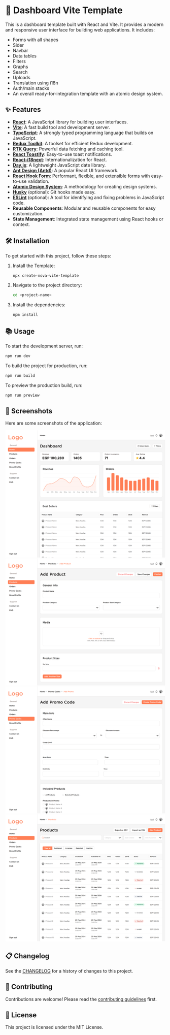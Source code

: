 # 🚀 **Dashboard Vite Template**

This is a dashboard template built with React and Vite. It provides a modern and responsive user interface for building web applications. It includes:

- Forms with all shapes
- Sider
- Navbar
- Data tables
- Filters
- Graphs
- Search
- Uploads
- Translation using i18n
- Auth/main stacks
- An overall ready-for-integration template with an atomic design system.

## ✨ Features

- **[React](https://reactjs.org/)**: A JavaScript library for building user interfaces.
- **[Vite](https://vitejs.dev/)**: A fast build tool and development server.
- **[TypeScript](https://www.typescriptlang.org/)**: A strongly typed programming language that builds on JavaScript.
- **[Redux Toolkit](https://redux-toolkit.js.org/)**: A toolset for efficient Redux development.
- **[RTK Query](https://redux-toolkit.js.org/rtk-query/overview)**: Powerful data fetching and caching tool.
- **[React Toastify](https://fkhadra.github.io/react-toastify/)**: Easy-to-use toast notifications.
- **[React-i18next](https://react.i18next.com/)**: Internationalization for React.
- **[Day.js](https://day.js.org/)**: A lightweight JavaScript date library.
- **[Ant Design (Antd)](https://ant.design/)**: A popular React UI framework.
- **[React Hook Form](https://react-hook-form.com/)**: Performant, flexible, and extensible forms with easy-to-use validation.
- **[Atomic Design System](https://bradfrost.com/blog/post/atomic-web-design/)**: A methodology for creating design systems.
- **[Husky](https://typicode.github.io/husky/)** (optional): Git hooks made easy.
- **[ESLint](https://eslint.org/)** (optional): A tool for identifying and fixing problems in JavaScript code.
- **Reusable Components**: Modular and reusable components for easy customization.
- **State Management**: Integrated state management using React hooks or context.

## 🛠️ Installation

To get started with this project, follow these steps:

1. Install the Template:
   ```bash
   npx create-nova-vite-template
   ```
2. Navigate to the project directory:
   ```bash
   cd <project-name>
   ```
3. Install the dependencies:
   ```bash
   npm install
   ```

## 📚 Usage

To start the development server, run:

```bash
npm run dev
```

To build the project for production, run:

```bash
npm run build
```

To preview the production build, run:

```bash
npm run preview
```

## 📸 Screenshots

Here are some screenshots of the application:

![Dashboard/Graphs](screenshots/dashboard.png)
![Forms](screenshots/form.png)
![Forms](screenshots/form2.png)
![Tables](screenshots/table.png)

## 📋 Changelog

See the [CHANGELOG](CHANGELOG.md) for a history of changes to this project.

## 🤝 Contributing

Contributions are welcome! Please read the [contributing guidelines](CONTRIBUTING.md) first.

## 📄 License

This project is licensed under the MIT License.
